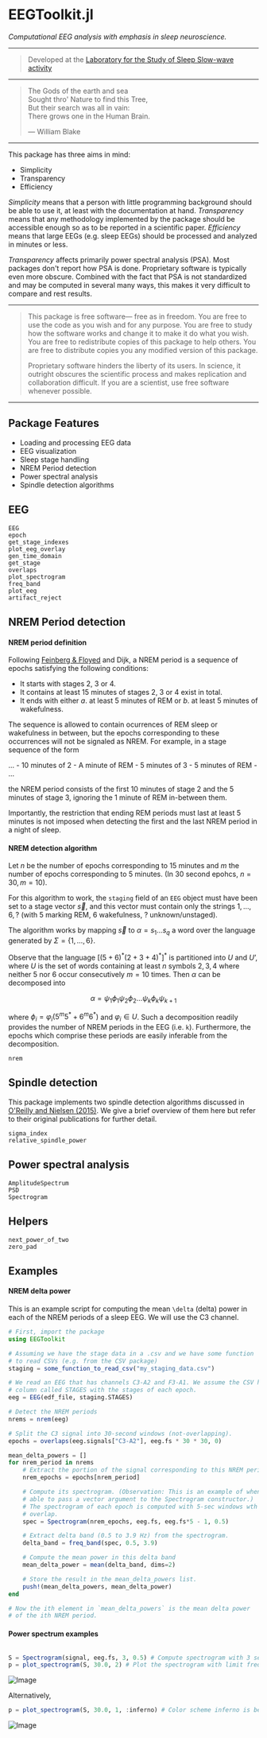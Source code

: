 # EEGToolkit.jl

*Computational EEG analysis with emphasis in sleep neuroscience.*

---

> Developed at the [Laboratory for the Study of
> Sleep Slow-wave activity](https://www.med.upenn.edu/slowwavelab/)

---

> The Gods of the earth and sea\
> Sought thro' Nature to find this Tree,\
> But their search was all in vain:\
> There grows one in the Human Brain.
> 
> — William Blake

---


This package has three aims in mind: 
 
- Simplicity
- Transparency
- Efficiency

*Simplicity* means that a person with little programming background should be
able to use it, at least with the documentation at hand. *Transparency* means
that any methodology implemented by the package should be accessible enough so
as to be reported in a scientific paper.  *Efficiency* means that large EEGs
(e.g. sleep EEGs) should be processed and analyzed in minutes or less.

*Transparency* affects primarily power spectral analysis (PSA). Most packages 
don't report how PSA is done. Proprietary software is typically even more
obscure. Combined with the fact that PSA is not standardized and may be
computed in several many ways, this makes it very difficult to compare and rest
results. 

--- 

> This package is free software— free as in freedom. You are free to use the
> code as you wish and for any purpose. You are free to study how the software
> works and change it to make it do what you wish. You are free to redistribute
> copies of this package to help others. You are free to distribute copies you
> any modified version of this package. 
>
> Proprietary software hinders the liberty of its users. In science, it
> outright obscures the scientific process and makes replication and
> collaboration difficult. If you are a scientist, use free software whenever possible.

---


## Package Features
- Loading and processing EEG data
- EEG visualization
- Sleep stage handling 
- NREM Period detection
- Power spectral analysis
- Spindle detection algorithms

## EEG

```@docs
EEG
epoch
get_stage_indexes 
plot_eeg_overlay 
gen_time_domain
get_stage 
overlaps 
plot_spectrogram
freq_band 
plot_eeg 
artifact_reject
```


## NREM Period detection 

#### NREM period definition

Following [Feinberg & Floyed](https://pubmed.ncbi.nlm.nih.gov/220659/) and
Dijk, a NREM period is a sequence of epochs satisfying the following
conditions:

- It starts with stages 2, 3 or 4. 
- It contains at least 15 minutes of stages 2, 3 or 4 exist in total.
- It ends with either $a.$ at least 5 minutes of REM or $b.$ at least 5 minutes
  of wakefulness. 

The sequence is allowed to contain ocurrences of REM sleep or wakefulness 
in between, but the epochs corresponding to these occurrences will not be
signaled as NREM. For example, in a stage sequence of the form

... - 10 minutes of 2 - A minute of REM - 5 minutes of 3 - 5 minutes of REM - ...

the NREM period consists of the first 10 minutes of stage 2 and the 5 minutes
of stage 3, ignoring the 1 minute of REM in-between them.

Importantly, the restriction that ending REM periods must last at least 5
minutes is not imposed when detecting the first and the last NREM period in a
night of sleep.

#### NREM detection algorithm

Let $n$ be the number of epochs corresponding to $15$ minutes and $m$ the
number of epochs corresponding to $5$ minutes. (In 30 second epohcs, $n = 30, m
= 10$). 

For this algorithm to work, the `staging` field of an `EEG` object must have been set to a
stage vector $\vec{s}$, and this vector must contain only the strings $1,
\ldots, 6, ?$ (with $5$ marking REM, $6$ wakefulness, $?$ unknown/unstaged).

The algorithm works by mapping $\vec{s}$ to $\alpha = s_1 \ldots s_q$ a word over the language
generated by $\Sigma = \{1, \ldots, 6\}$.

Observe that the language $[(5+6)^*(2+3+4)^*]^*$ is partitioned into $U$ and
$U’$, where $U$ is the set of words containing at least $n$ symbols $2, 3,
4$ where neither $5$ nor $6$ occur consecutively $m = 10$ times. Then $\alpha$ can be
decomposed into 

$$\alpha = \psi_1 \phi_1 \psi_2 \phi_2 \ldots \psi_k \phi_k \psi_{k+1}$$

where $\phi_i = \varphi_i (5^m5^* + 6^m6^*)$ and $\varphi_i \in U$.
Such a decomposition readily provides the number of NREM periods in the EEG
(i.e. ``k``). Furthermore, the epochs which comprise these periods are easily
inferable from the decomposition.

```@docs
nrem
```

## Spindle detection

This package implements two spindle detection algorithms discussed in [O'Reilly
and Nielsen (2015)](https://doi.org/10.3389/fnhum.2015.00353). We give a brief
overview of them here but refer to their original publications for further
detail.

```@docs
sigma_index
relative_spindle_power
```

## Power spectral analysis

```@docs
AmplitudeSpectrum
PSD
Spectrogram
```

## Helpers

```@docs
next_power_of_two 
zero_pad 
```

## Examples

#### NREM delta power

This is an example script for computing the mean ``\delta`` (delta) power in
each of the NREM periods of a sleep EEG. We will use the C3 channel.

```julia
# First, import the package
using EEGToolkit 

# Assuming we have the stage data in a .csv and we have some function 
# to read CSVs (e.g. from the CSV package)
staging = some_function_to_read_csv("my_staging_data.csv")

# We read an EEG that has channels C3-A2 and F3-A1. We assume the CSV had a 
# column called STAGES with the stages of each epoch.
eeg = EEG(edf_file, staging.STAGES)

# Detect the NREM periods
nrems = nrem(eeg)

# Split the C3 signal into 30-second windows (not-overlapping).
epochs = overlaps(eeg.signals["C3-A2"], eeg.fs * 30 * 30, 0)

mean_delta_powers = []
for nrem_period in nrems
    # Extract the portion of the signal corresponding to this NREM period
    nrem_epochs = epochs[nrem_period]

    # Compute its spectrogram. (Observation: This is an example of when it's useful to be 
    # able to pass a vector argument to the Spectrogram constructor.)
    # The spectrogram of each epoch is computed with 5-sec windows wth a 0.5 
    # overlap.
    spec = Spectrogram(nrem_epochs, eeg.fs, eeg.fs*5 - 1, 0.5)

    # Extract delta band (0.5 to 3.9 Hz) from the spectrogram.
    delta_band = freq_band(spec, 0.5, 3.9)

    # Compute the mean power in this delta band
    mean_delta_power = mean(delta_band, dims=2) 

    # Store the result in the mean_delta_powers list.
    push!(mean_delta_powers, mean_delta_power)
end

# Now the ith element in `mean_delta_powers` is the mean delta power 
# of the ith NREM period.
```

#### Power spectrum examples

```julia 

S = Spectrogram(signal, eeg.fs, 3, 0.5) # Compute spectrogram with 3 second segments and 0.5 segment overlap.
p = plot_spectrogram(S, 30.0, 2) # Plot the spectrogram with limit frequency 30.0; type 2 plot = surface plot.
```

![Image](./assets/spetrogram_plot.png)

Alternatively, 

```julia
p = plot_spectrogram(S, 30.0, 1, :inferno) # Color scheme inferno is better for heatmap
```

![Image](./assets/spetrogram_hplot.png) 





